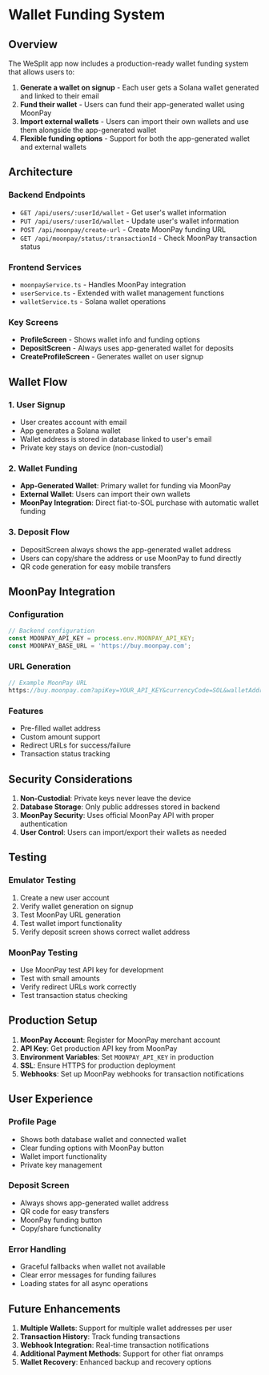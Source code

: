 # Wallet Funding System

## Overview

The WeSplit app now includes a production-ready wallet funding system that allows users to:

1. **Generate a wallet on signup** - Each user gets a Solana wallet generated and linked to their email
2. **Fund their wallet** - Users can fund their app-generated wallet using MoonPay
3. **Import external wallets** - Users can import their own wallets and use them alongside the app-generated wallet
4. **Flexible funding options** - Support for both the app-generated wallet and external wallets

## Architecture

### Backend Endpoints

- `GET /api/users/:userId/wallet` - Get user's wallet information
- `PUT /api/users/:userId/wallet` - Update user's wallet information
- `POST /api/moonpay/create-url` - Create MoonPay funding URL
- `GET /api/moonpay/status/:transactionId` - Check MoonPay transaction status

### Frontend Services

- `moonpayService.ts` - Handles MoonPay integration
- `userService.ts` - Extended with wallet management functions
- `walletService.ts` - Solana wallet operations

### Key Screens

- **ProfileScreen** - Shows wallet info and funding options
- **DepositScreen** - Always uses app-generated wallet for deposits
- **CreateProfileScreen** - Generates wallet on user signup

## Wallet Flow

### 1. User Signup
- User creates account with email
- App generates a Solana wallet
- Wallet address is stored in database linked to user's email
- Private key stays on device (non-custodial)

### 2. Wallet Funding
- **App-Generated Wallet**: Primary wallet for funding via MoonPay
- **External Wallet**: Users can import their own wallets
- **MoonPay Integration**: Direct fiat-to-SOL purchase with automatic wallet funding

### 3. Deposit Flow
- DepositScreen always shows the app-generated wallet address
- Users can copy/share the address or use MoonPay to fund directly
- QR code generation for easy mobile transfers

## MoonPay Integration

### Configuration
```javascript
// Backend configuration
const MOONPAY_API_KEY = process.env.MOONPAY_API_KEY;
const MOONPAY_BASE_URL = 'https://buy.moonpay.com';
```

### URL Generation
```javascript
// Example MoonPay URL
https://buy.moonpay.com?apiKey=YOUR_API_KEY&currencyCode=SOL&walletAddress=USER_WALLET_ADDRESS
```

### Features
- Pre-filled wallet address
- Custom amount support
- Redirect URLs for success/failure
- Transaction status tracking

## Security Considerations

1. **Non-Custodial**: Private keys never leave the device
2. **Database Storage**: Only public addresses stored in backend
3. **MoonPay Security**: Uses official MoonPay API with proper authentication
4. **User Control**: Users can import/export their wallets as needed

## Testing

### Emulator Testing
1. Create a new user account
2. Verify wallet generation on signup
3. Test MoonPay URL generation
4. Test wallet import functionality
5. Verify deposit screen shows correct wallet address

### MoonPay Testing
- Use MoonPay test API key for development
- Test with small amounts
- Verify redirect URLs work correctly
- Test transaction status checking

## Production Setup

1. **MoonPay Account**: Register for MoonPay merchant account
2. **API Key**: Get production API key from MoonPay
3. **Environment Variables**: Set `MOONPAY_API_KEY` in production
4. **SSL**: Ensure HTTPS for production deployment
5. **Webhooks**: Set up MoonPay webhooks for transaction notifications

## User Experience

### Profile Page
- Shows both database wallet and connected wallet
- Clear funding options with MoonPay button
- Wallet import functionality
- Private key management

### Deposit Screen
- Always shows app-generated wallet address
- QR code for easy transfers
- MoonPay funding button
- Copy/share functionality

### Error Handling
- Graceful fallbacks when wallet not available
- Clear error messages for funding failures
- Loading states for all async operations

## Future Enhancements

1. **Multiple Wallets**: Support for multiple wallet addresses per user
2. **Transaction History**: Track funding transactions
3. **Webhook Integration**: Real-time transaction notifications
4. **Additional Payment Methods**: Support for other fiat onramps
5. **Wallet Recovery**: Enhanced backup and recovery options 